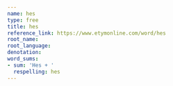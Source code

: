 ```yaml
---
name: hes
type: free
title: hes
reference_link: https://www.etymonline.com/word/hes
root_name: 
root_language: 
denotation: 
word_sums:
- sum: 'Hes + '
  respelling: hes
---
```

